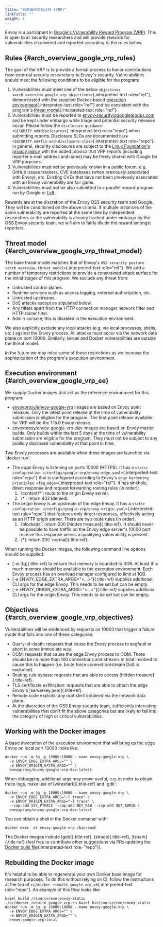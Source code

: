 ```yaml
---
title: "谷歌漏洞奖励计划 (VRP)"
linkTitle: ""
weight: 1
---
```


Envoy is a participant in [Google\'s Vulnerability Reward Program
(VRP)](https://www.google.com/about/appsecurity/reward-program/). This
is open to all security researchers and will provide rewards for
vulnerabilities discovered and reported according to the rules below.

## Rules {#arch_overview_google_vrp_rules}

The goal of the VRP is to provide a formal process to honor
contributions from external security researchers to Envoy\'s security.
Vulnerabilities should meet the following conditions to be eligible for
the program:

1.  Vulnerabilities must meet one of the below `objectives <arch_overview_google_vrp_objectives>`{.interpreted-text
    role="ref"}, demonstrated with the supplied Docker-based
    [execution environment](arch_overview_google_vrp_ee){.interpreted-text
    role="ref"} and be consistent with the program\'s
    [threat model](arch_overview_google_vrp_threat_model){.interpreted-text
    role="ref"}.
2.  Vulnerabilities must be reported to
    <envoy-security@googlegroups.com> and be kept under embargo while
    triage and potential security releases occur. Please follow the
    `disclosure guidance <SECURITY.md#disclosures>`{.interpreted-text role="repo"} when
    submitting reports. Disclosure SLOs are documented `here <SECURITY.md#fix-and-disclosure-slos>`{.interpreted-text
    role="repo"}. In general, security disclosures are subject to the
    [Linux Foundation\'s privacy
    policy](https://www.linuxfoundation.org/privacy/) with the added
    proviso that VRP reports (including reporter e-mail address and
    name) may be freely shared with Google for VRP purposes.
3.  Vulnerabilities must not be previously known in a public forum, e.g.
    GitHub issues trackers, CVE databases (when previously associated
    with Envoy), etc. Existing CVEs that have not been previously
    associated with an Envoy vulnerability are fair game.
4.  Vulnerabilities must not be also submitted to a parallel reward
    program run by Google or [Lyft](https://www.lyft.com/security).

Rewards are at the discretion of the Envoy OSS security team and Google.
They will be conditioned on the above criteria. If multiple instances of
the same vulnerability are reported at the same time by independent
researchers or the vulnerability is already tracked under embargo by the
OSS Envoy security team, we will aim to fairly divide the reward amongst
reporters.

## Threat model {#arch_overview_google_vrp_threat_model}

The base threat model matches that of Envoy\'s `OSS security posture <arch_overview_threat_model>`{.interpreted-text role="ref"}. We add a
number of temporary restrictions to provide a constrained attack surface
for the initial stages of this program. We exclude any threat from:

- Untrusted control planes.
- Runtime services such as access logging, external authorization,
  etc.
- Untrusted upstreams.
- DoS attacks except as stipulated below.
- Any filters apart from the HTTP connection manager network filter
  and HTTP router filter.
- Admin console; this is disabled in the execution environment.

We also explicitly exclude any local attacks (e.g. via local processes,
shells, etc.) against the Envoy process. All attacks must occur via the
network data plane on port 10000. Similarly, kernel and Docker
vulnerabilities are outside the threat model.

In the future we may relax some of these restrictions as we increase the
sophistication of the program\'s execution environment.

## Execution environment {#arch_overview_google_vrp_ee}

We supply Docker images that act as the reference environment for this
program:

- [envoyproxy/envoy-google-vrp](https://hub.docker.com/r/envoyproxy/envoy-google-vrp/tags/)
  images are based on Envoy point releases. Only the latest point
  release at the time of vulnerability submission is eligible for the
  program. The first point release available for VRP will be the
  1.15.0 Envoy release.
- [envoyproxy/envoy-google-vrp-dev](https://hub.docker.com/r/envoyproxy/envoy-google-vrp-dev/tags/)
  images are based on Envoy master builds. Only builds within the last
  5 days at the time of vulnerability submission are eligible for the
  program. They must not be subject to any publicly disclosed
  vulnerability at that point in time.

Two Envoy processes are available when these images are launched via
\`docker run\`:

- The _edge_ Envoy is listening on ports 10000 (HTTPS). It has a
  `static configuration </configs/google-vrp/envoy-edge.yaml>`{.interpreted-text
  role="repo"} that is configured according to Envoy\'s
  `edge hardening principles <faq_edge>`{.interpreted-text role="ref"}. It has
  sinkhole, direct response and request forwarding routing rules (in
  order):
  1.  \`/content/\*\`: route to the origin Envoy server.
  2.  \`/\*\`: return 403 (denied).
- The _origin_ Envoy is an upstream of the edge Envoy. It has a
  `static configuration </configs/google-vrp/envoy-origin.yaml>`{.interpreted-text
  role="repo"} that features only direct responses, effectively acting
  as an HTTP origin server. There are two route rules (in order):
  1.  \`/blockedz\`: return 200 [hidden treasure]{.title-ref}. It
      should never be possible to have traffic on the Envoy edge
      server\'s 10000 port receive this response unless a qualifying
      vulnerability is present.
  2.  \`/\*[: return 200 \`normal]{.title-ref}.

When running the Docker images, the following command line options
should be supplied:

- [-m 3g]{.title-ref} to ensure that memory is bounded to 3GB. At
  least this much memory should be available to the execution
  environment. Each Envoy process has an overload manager configured
  to limit at 1GB.
- [-e ENVOY\_EDGE\_EXTRA\_ARGS=\"\<\...\>\"]{.title-ref} supplies
  additional CLI args for the edge Envoy. This needs to be set but can
  be empty.
- [-e ENVOY\_ORIGIN\_EXTRA\_ARGS=\"\<\...\>\"]{.title-ref} supplies
  additional CLI args for the origin Envoy. This needs to be set but
  can be empty.

## Objectives {#arch_overview_google_vrp_objectives}

Vulnerabilities will be evidenced by requests on 10000 that trigger a
failure mode that falls into one of these categories:

- Query-of-death: requests that cause the Envoy process to segfault or
  abort in some immediate way.
- OOM: requests that cause the edge Envoy process to OOM. There should
  be no more than 100 connections and streams in total involved to
  cause this to happen (i.e. brute force connection/stream DoS is
  excluded).
- Routing rule bypass: requests that are able to access [hidden
  treasure]{.title-ref}.
- TLS certificate exfiltration: requests that are able to obtain the
  edge Envoy\'s [serverkey.pem]{.title-ref}.
- Remote code exploits: any root shell obtained via the network data
  plane.
- At the discretion of the OSS Envoy security team, sufficiently
  interesting vulnerabilities that don\'t fit the above categories but
  are likely to fall into the category of high or critical
  vulnerabilities.

## Working with the Docker images

A basic invocation of the execution environment that will bring up the
edge Envoy on local port 10000 looks like:

```{.bash}
docker run -m 3g -p 10000:10000 --name envoy-google-vrp \
  -e ENVOY_EDGE_EXTRA_ARGS="" \
  -e ENVOY_ORIGIN_EXTRA_ARGS="" \
  envoyproxy/envoy-google-vrp-dev:latest
```

When debugging, additional args may prove useful, e.g. in order to
obtain trace logs, make use of [wireshark]{.title-ref} and \`gdb\`:

```{.bash}
docker run -m 3g -p 10000:10000 --name envoy-google-vrp \
  -e ENVOY_EDGE_EXTRA_ARGS="-l trace" \
  -e ENVOY_ORIGIN_EXTRA_ARGS="-l trace" \
  --cap-add SYS_PTRACE --cap-add NET_RAW --cap-add NET_ADMIN \
  envoyproxy/envoy-google-vrp-dev:latest
```

You can obtain a shell in the Docker container with:

```{.bash}
docker exec -it envoy-google-vrp /bin/bash
```

The Docker images include [gdb]{.title-ref}, [strace]{.title-ref},
[tshark]{.title-ref} (feel free to contribute other suggestions via PRs
updating the
[Docker build file](/ci/Dockerfile-envoy-google-vrp){.interpreted-text
role="repo"}).

## Rebuilding the Docker image

It\'s helpful to be able to regenerate your own Docker base image for
research purposes. To do this without relying on CI, follow the
instructions at the top of
`ci/docker_rebuild_google-vrp.sh`{.interpreted-text role="repo"}. An
example of this flow looks like:

```{.bash}
bazel build //source/exe:envoy-static
./ci/docker_rebuild_google-vrp.sh bazel-bin/source/exe/envoy-static
docker run -m 3g -p 10000:10000 --name envoy-google-vrp \
  -e ENVOY_EDGE_EXTRA_ARGS="" \
  -e ENVOY_ORIGIN_EXTRA_ARGS="" \
  envoy-google-vrp:local
```
